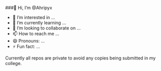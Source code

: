 ###👋 Hi, I’m @Ahripyx
- 👀 I’m interested in ...
- 🌱 I’m currently learning ...
- 💞️ I’m looking to collaborate on ...
- 📫 How to reach me ...
- 😄 Pronouns: ...
- ⚡ Fun fact: ...

Currently all repos are private to avoid any copies being submitted in my college.
<!---
Ahripyx/Ahripyx is a ✨ special ✨ repository because its `README.md` (this file) appears on your GitHub profile.
You can click the Preview link to take a look at your changes.
--->
